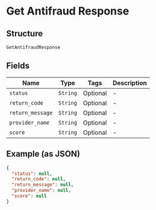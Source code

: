 
# Get Antifraud Response

## Structure

`GetAntifraudResponse`

## Fields

| Name | Type | Tags | Description |
|  --- | --- | --- | --- |
| `status` | `String` | Optional | - |
| `return_code` | `String` | Optional | - |
| `return_message` | `String` | Optional | - |
| `provider_name` | `String` | Optional | - |
| `score` | `String` | Optional | - |

## Example (as JSON)

```json
{
  "status": null,
  "return_code": null,
  "return_message": null,
  "provider_name": null,
  "score": null
}
```

